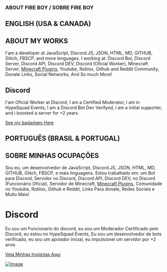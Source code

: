 ### ABOUT FIRE BOY / SOBRE FIRE BOY

## ENGLISH (USA & CANADA)

## ABOUT MY WORKS

I'am a developer at JavaScript, Discord.JS, JSON, HTML, MD, GITHUB, Glitch, FBSCP, and more lenguages.
I working at: Discord Bot, Discord Server, Discord API, Discord DEV, Discord (Oficial Worker), Minecraft Server,
[Minecraft Plugins](https://fireboy.ml/), Youtube, Roblox, Github and Reddit Community, Donate Links, Social Networks,
And So much More! 

## Discord

I'am Oficial Worker at Discord, I am a Certified Moderator, I am in HypeSquad Events, I am a Discord Bot Dev Verifyed, i am a initial supporter, and i boosted a server for +2 years.

[See my badadges Here](https://cdn.discordapp.com/attachments/819730076072411187/861806058213212200/unknown.png)


## PORTUGUÊS (BRASIL & PORTUGAL)

## SOBRE MINHAS OCUPAÇÕES

Sou eu, um desenvolvedor de JavaScript, Discord.JS, JSON, HTML, MD, GITHUB, Glitch, FBSCP, e mais linguagens.
Estou trabalhado em: um Bot para Discord, Servidor no Discord, Discord API, Discord DEV, no Discord (Funcionário Oficial), 
Servidor de Minecraft, [Minecraft Plugins](https://fireboy.ml/), Comunidade no Youtube, Roblox, Github e Reddit, 
Links Para donate, Redes Sociais e Muito Mais!

# Discord

Eu sou um Funcionario do discord, eu sou um Moderador Certificado pelo Discord, eu estou no HypeSquad Events, Eu sou um desenvolvedor de bots verificado, eu sou um apoiador inicial, eu impulsionei um servidor por +2 anos

[Veja Minhas Insígnias Aqui](https://cdn.discordapp.com/attachments/819730076072411187/861806058213212200/unknown.png)

[![Image](https://cdn.discordapp.com/avatars/687742841451053107/f084dc3dd4cabbebbfdd93c59a4e4f08.png?size=64)](https://fireboywork.ml/)
